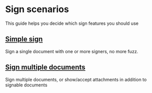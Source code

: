 # Sign scenarios

This guide helps you decide which sign features you should use

## [Simple sign](simple-sign.md)

Sign a single document with one or more signers, no more fuzz.

## [Sign multiple documents](sign-multiple-documents.md)

Sign multiple documents, or show/accept attachments in addition to signable documents

